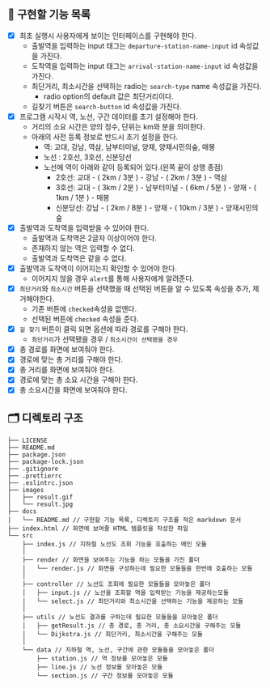 ## 📝 구현할 기능 목록

- [X] 최초 실행시 사용자에게 보이는 인터페이스를 구현해야 한다.
   - 출발역을 입력하는 input 태그는 ```departure-station-name-input``` id 속성값을 가진다.
   - 도착역을 입력하는 input 태그는 ```arrival-station-name-input``` id 속성값을 가진다.
   - 최단거리, 최소시간을 선택하는 radio는 ```search-type``` name 속성값을 가진다.
      - radio option의 default 값은 최단거리이다.
   - 길찾기 버튼은 ```search-button``` id 속성값을 가진다.  
- [X] 프로그램 시작시 역, 노선, 구간 데이터를 초기 설정해야 한다.
   - 거리의 소요 시간은 양의 정수, 단위는 km와 분을 의미한다.
   - 아래의 사전 등록 정보로 반드시 초기 설정을 한다.
      - 역: 교대, 강남, 역삼, 남부터미널, 양재, 양재시민의숲, 매봉
      - 노선 : 2호선, 3호선, 신분당선 
      - 노선에 역이 아래와 같이 등록되어 있다.(왼쪽 끝이 상행 종점)
        - 2호선: 교대 - ( 2km / 3분 ) - 강남 - ( 2km / 3분 ) - 역삼
        - 3호선: 교대 - ( 3km / 2분 ) - 남부터미널 - ( 6km / 5분 ) - 양재 - ( 1km / 1분 ) - 매봉
        - 신분당선: 강남 - ( 2km / 8분 ) - 양재 - ( 10km / 3분 ) - 양재시민의숲
- [X] 출발역과 도착역을 입력받을 수 있어야 한다.
   - 출발역과 도착역은 2글자 이상이어야 한다.
   - 존재하지 않는 역은 입력할 수 없다.
   - 출발역과 도착역은 같을 수 없다.
- [X] 출발역과 도착역이 이어지는지 확인할 수 있어야 한다.
   - 이어지지 않을 경우 ```alert```를 통해 사용자에게 알려준다.
- [X] ```최단거리```와 ```최소시간``` 버튼을 선택했을 때 선택된 버튼을 알 수 있도록 속성을 추가, 제거해야한다.
   - 기존 버튼에 ```checked```속성을 없앤다.
   - 선택된 버튼에 ```checked``` 속성을 준다.
- [X] ```길 찾기``` 버튼이 클릭 되면 옵션에 따라 경로를 구해야 한다.
   - ```최단거리```가 선택됐을 경우 / ```최소시간이 선택됐을 경우```
- [X] 총 경로를 화면에 보여줘야 한다.
- [X] 경로에 맞는 총 거리를 구해야 한다.
- [X] 총 거리를 화면에 보여줘야 한다.
- [X] 경로에 맞는 총 소요 시간을 구해야 한다.
- [X] 총 소요시간을 화면에 보여줘야 한다.

## 🗂 디렉토리 구조

```plaintext
├── LICENSE
├── README.md
├── package.json
├── package-lock.json
├── .gitignore
├── .prettierrc
├── .eslintrc.json
├── images
│   ├── result.gif
│   └── result.jpg
├── docs
│   └── README.md // 구현할 기능 목록, 디렉토리 구조를 적은 markdown 문서
├── index.html // 화면에 보여줄 HTML 템플릿을 작성한 파일
└── src
    ├── index.js // 지하철 노선도 조회 기능을 호출하는 메인 모듈
    │
    ├── render // 화면을 보여주는 기능을 하는 모듈을 가진 폴더
    │   └── render.js // 화면을 구성하는데 필요한 모듈들을 한번에 호출하는 모듈
    │
    ├── controller // 노선도 조회에 필요한 모듈들을 모아놓은 폴더
    │   ├── input.js // 노선을 조회할 역을 입력받는 기능을 제공하는모듈
    │   └── select.js // 최단거리와 최소시간을 선택하는 기능을 제공하는 모듈
    │
    ├── utils // 노선도 결과를 구하는데 필요한 모듈들을 모아놓은 폴더
    │   ├── getResult.js // 총 경로, 총 거리, 총 소요시간을 구해주는 모듈
    │   └── Dijkstra.js // 최단거리, 최소시간을 구해주는 모듈
    │
    └── data // 지하철 역, 노선, 구간에 관한 모듈들을 모아놓은 폴더
        ├── station.js // 역 정보를 모아놓은 모듈
        ├── line.js // 노선 정보를 모아놓은 모듈
        └── section.js // 구간 정보를 모아놓은 모듈
    
```
